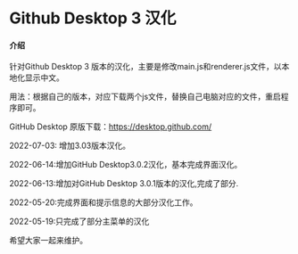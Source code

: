 # Github Desktop 3 汉化

#### 介绍


针对Github Desktop 3 版本的汉化，主要是修改main.js和renderer.js文件，以本地化显示中文。

用法：根据自己的版本，对应下载两个js文件，替换自己电脑对应的文件，重启程序即可。

GitHub Desktop 原版下载：https://desktop.github.com/

2022-07-03: 增加3.03版本汉化。

2022-06-14:增加GitHub Desktop3.0.2汉化，基本完成界面汉化。

2022-06-13:增加对GitHub Desktop 3.0.1版本的汉化,完成了部分.

2022-05-20:完成界面和提示信息的大部分汉化工作。

2022-05-19:只完成了部分主菜单的汉化

希望大家一起来维护。


